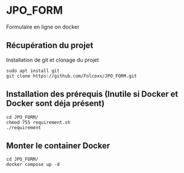 # JPO_FORM
Formulaire en ligne on docker

<h2>Récupération du projet</h2>

Installation de git et clonage du projet

<pre><code>sudo apt install git</code>
<code>git clone https://github.com/Folcoxx/JPO_FORM.git</code></pre>

<h2>Installation des prérequis (Inutile si Docker et Docker sont déja présent)</h2>

<pre><code>cd JPO_FORM/</code>
<code>chmod 755 requirement.sh</code>
<code>./requirement</code></pre>

<h2>Monter le container Docker</h2>

<pre><code>cd JPO_FORM/</code>
<code>docker compose up -d</code></pre>